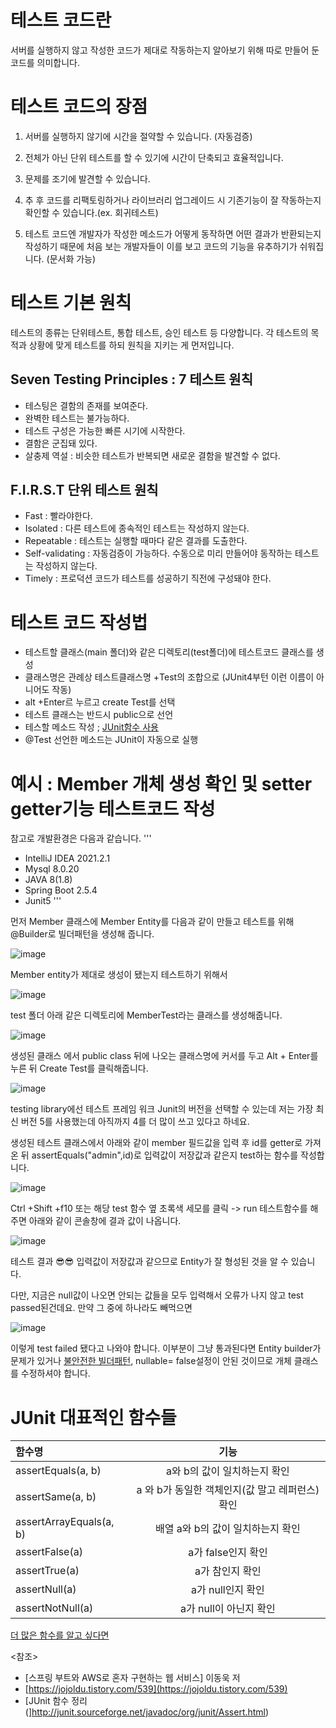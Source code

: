 # 테스트 코드란 
서버를 실행하지 않고 작성한 코드가 제대로 작동하는지 알아보기 위해 따로 만들어 둔 코드를 의미합니다. 


# 테스트 코드의 장점  

 1. 서버를 실행하지 않기에 시간을 절약할 수 있습니다. (자동검증)

 2. 전체가 아닌 단위 테스트를 할 수 있기에 시간이 단축되고 효율적입니다.

 3. 문제를 조기에 발견할 수 있습니다. 

 4. 추 후 코드를 리팩토링하거나 라이브러리 업그레이드 시 기존기능이 잘 작동하는지 확인할 수 있습니다.(ex. 회귀테스트)

 5. 테스트 코드엔 개발자가 작성한 메소드가 어떻게 동작하면 어떤 결과가 반환되는지 작성하기 때문에 처음 보는 개발자들이 이를 보고 코드의 기능을 유추하기가 쉬워집니다. (문서화 가능)



# 테스트 기본 원칙 
테스트의 종류는 단위테스트, 통합 테스트, 승인 테스트 등 다양합니다. 각 테스트의 목적과 상황에 맞게 테스트를 하되 원칙을 지키는 게 먼저입니다.  

## Seven Testing Principles : 7 테스트 원칙

* 테스팅은 결함의 존재를 보여준다.
* 완벽한 테스트는 불가능하다.
* 테스트 구성은 가능한 빠른 시기에 시작한다.
* 결함은 군집돼 있다. 
* 살충제 역설 : 비슷한 테스트가 반복되면 새로운 결함을 발견할 수 없다. 

## F.I.R.S.T 단위 테스트 원칙

* Fast : 빨라야한다. 
* Isolated : 다른 테스트에 종속적인 테스트는 작성하지 않는다.
* Repeatable : 테스트는 실행할 때마다 같은 결과를 도출한다.
* Self-validating : 자동검증이 가능하다. 수동으로 미리 만들어야 동작하는 테스트는 작성하지 않는다.
* Timely : 프로덕션 코드가 테스트를 성공하기 직전에 구성돼야 한다.

# 테스트 코드 작성법

* 테스트할 클래스(main 폴더)와 같은 디렉토리(test폴더)에 테스트코드 클래스를 생성
* 클래스명은 관례상 테스트클래스명 +Test의 조합으로 (JUnit4부턴 이런 이름이 아니어도 작동)
* alt +Enter르 누르고 create Test를 선택
* 테스트 클래스는 반드시 public으로 선언
* 테스할 메소드 작성 ; [JUnit함수 사용](#junit-대표적인-함수들)
* @Test 선언한 메소드는 JUnit이 자동으로 실행


# 예시 : Member 개체 생성 확인 및 setter getter기능 테스트코드 작성

참고로 개발환경은 다음과 같습니다. 
'''
* IntelliJ IDEA 2021.2.1
* Mysql  8.0.20
* JAVA 8(1.8)
* Spring Boot 2.5.4
* Junit5
'''

먼저 Member 클래스에 Member Entity를 다음과 같이 만들고 테스트를 위해 @Builder로 빌더패턴을 생성해 줍니다. 

![image](https://user-images.githubusercontent.com/79133602/133921576-2109b11e-c27d-482a-bfac-1d630f9c6647.png)

Member entity가 제대로 생성이 됐는지 테스트하기 위해서 

![image](https://user-images.githubusercontent.com/79133602/133920043-a3e3ed6c-3ef2-481c-b39a-380dafc7c8df.png)

test 폴더 아래 같은 디렉토리에 MemberTest라는 클래스를 생성해줍니다. 

![image](https://user-images.githubusercontent.com/79133602/133920019-8bd1600f-84a1-4ed9-a81d-5d5b62b27b3c.png)

생성된 클래스 에서 public class 뒤에 나오는 클래스명에 커서를 두고 Alt + Enter를 누른 뒤 Create Test를 클릭해줍니다.

![image](https://user-images.githubusercontent.com/79133602/133920150-17bbb0fb-f8c8-46b6-940d-b959f085f73a.png)

testing library에선 테스트 프레임 워크 Junit의 버전을 선택할 수 있는데 저는 가장 최신 버전 5를 사용했는데 아직까지 4를 더 많이 쓰고 있다고 하네요.



생성된 테스트 클래스에서 아래와 같이 member 필드값을 입력 후 id를 getter로 가져온 뒤 assertEquals("admin",id)로 입력값이 저장값과 같은지 test하는 함수를 작성합니다. 

![image](https://user-images.githubusercontent.com/79133602/133921309-6fd0e6de-6849-4056-b37d-cf1a023b1a1c.png)

Ctrl +Shift +f10 또는 해당 test 함수 옆 초록색 세모를 클릭 -> run 테스트함수를 해주면 아래와 같이 콘솔창에 결과 값이 나옵니다.

![image](https://user-images.githubusercontent.com/79133602/133921125-1eedf620-42f9-4d56-a602-e80ebfa55fdb.png) 

테스트 결과 😎😎 입력값이 저장값과 같으므로 Entity가 잘 형성된 것을 알 수 있습니다. 

다만, 지금은 null값이 나오면 안되는 값들을 모두 입력해서 오류가 나지 않고 test passed된건데요.  만약 그 중에 하나라도 빼먹으면 

![image](https://user-images.githubusercontent.com/79133602/133921394-efc5bdc7-1448-4355-af03-acd66d22bfc7.png)

이렇게 test failed 됐다고 나와야 합니다. 이부분이 그냥 통과된다면 Entity builder가 문제가 있거나 [불안전한 빌더패턴](url), nullable= false설정이 안된 것이므로 개체 클래스를 수정하셔야 합니다.  

# JUnit 대표적인 함수들

|함수명| 기능|
|:-------|:-------:|
|assertEquals(a, b)|a와 b의 값이 일치하는지 확인|
|assertSame(a, b)|a 와 b가 동일한 객체인지(값 말고 레퍼런스) 확인|
|assertArrayEquals(a, b)|배열 a와 b의 값이 일치하는지 확인|
|assertFalse(a)|a가 false인지 확인|
|assertTrue(a)|a가 참인지 확인|
|assertNull(a)|a가 null인지 확인|
|assertNotNull(a)|a가 null이 아닌지 확인|

[더 많은 함수를 알고 싶다면](]http://junit.sourceforge.net/javadoc/org/junit/Assert.html)

<참조>
* [스프링 부트와 AWS로 혼자 구현하는 웹 서비스] 이동욱 저
* [https://jojoldu.tistory.com/539](https://jojoldu.tistory.com/539) 
* [JUnit 함수 정리(]http://junit.sourceforge.net/javadoc/org/junit/Assert.html)



